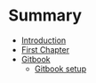 # Summary

* [Introduction](README.md)
* [First Chapter](chapter1.md)
* [Gitbook](gitbook.md)
    * [Gitbook setup](gitbook-setup.md)
